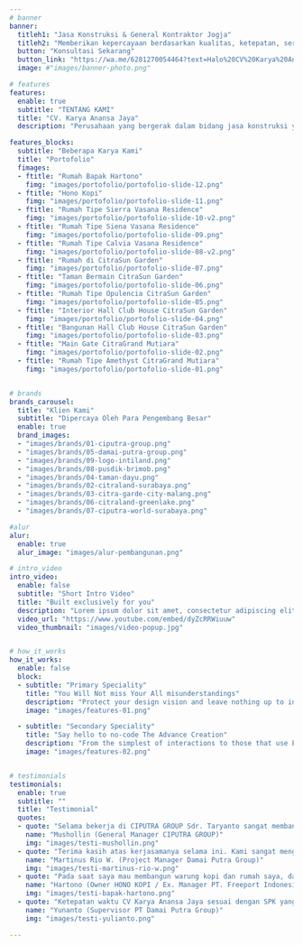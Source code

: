 ```yaml
---
# banner
banner:
  titleh1: "Jasa Konstruksi & General Kontraktor Jogja"
  titleh2: "Memberikan kepercayaan berdasarkan kualitas, ketepatan, serta harga yang kompetitif."
  button: "Konsultasi Sekarang"
  button_link: "https://wa.me/6281270054464?text=Halo%20CV%20Karya%20Anansa%20Jaya%2C%0ASaya%20mau%20bertanya%20tentang%20jasa%20konstruksi."
  image: #"images/banner-photo.png"

# features
features:
  enable: true
  subtitle: "TENTANG KAMI"
  title: "CV. Karya Anansa Jaya"
  description: "Perusahaan yang bergerak dalam bidang jasa konstruksi yang siap melayani dan memenuhi kebutuhan pelanggan baik developer swasta, instansi pemerintah, instansi swasta, yayasan, maupun perorangan yang berdiri sejak tanggal 22 Juli 2020.\n\nKami selalu menyediakan solusi bisnis yang kreatif dan inovatif kepada mitra. Meskipun relatif baru, namun CV. Karya Anansa Jaya didirikan dan dikelola oleh professional yang telah berpengalaman selama puluhan tahun di CIPUTRA GROUP dan telah turut berperan menghasilkan karya besar bermutu tinggi, antara lain: Proyek Perumahan CitraSun Garden Yogyakarta, Proyek Perumahan CitraGrand Mutiara Yogyakarta, Proyek Barsa City Yogyakarta dan Proyek Perumahan Citraland Tallasa City Makassar."

features_blocks:
  subtitle: "Beberapa Karya Kami"
  title: "Portofolio"
  fimages:
  - ftitle: "Rumah Bapak Hartono"
    fimg: "images/portofolio/portofolio-slide-12.png"  
  - ftitle: "Hono Kopi"
    fimg: "images/portofolio/portofolio-slide-11.png"  
  - ftitle: "Rumah Tipe Sierra Vasana Residence"
    fimg: "images/portofolio/portofolio-slide-10-v2.png"
  - ftitle: "Rumah Tipe Siena Vasana Residence"
    fimg: "images/portofolio/portofolio-slide-09.png"
  - ftitle: "Rumah Tipe Calvia Vasana Residence"
    fimg: "images/portofolio/portofolio-slide-08-v2.png"
  - ftitle: "Rumah di CitraSun Garden"
    fimg: "images/portofolio/portofolio-slide-07.png"
  - ftitle: "Taman Bermain CitraSun Garden"
    fimg: "images/portofolio/portofolio-slide-06.png"
  - ftitle: "Rumah Tipe Opulencia CitraSun Garden"
    fimg: "images/portofolio/portofolio-slide-05.png"
  - ftitle: "Interior Hall Club House CitraSun Garden"
    fimg: "images/portofolio/portofolio-slide-04.png"
  - ftitle: "Bangunan Hall Club House CitraSun Garden"
    fimg: "images/portofolio/portofolio-slide-03.png"
  - ftitle: "Main Gate CitraGrand Mutiara"
    fimg: "images/portofolio/portofolio-slide-02.png"
  - ftitle: "Rumah Tipe Amethyst CitraGrand Mutiara"
    fimg: "images/portofolio/portofolio-slide-01.png"


# brands
brands_carousel:
  title: "Klien Kami" 
  subtitle: "Dipercaya Oleh Para Pengembang Besar"
  enable: true
  brand_images:
  - "images/brands/01-ciputra-group.png"
  - "images/brands/05-damai-putra-group.png"
  - "images/brands/09-logo-intiland.png"
  - "images/brands/08-pusdik-brimob.png"
  - "images/brands/04-taman-dayu.png"
  - "images/brands/02-citraland-surabaya.png"
  - "images/brands/03-citra-garde-city-malang.png"
  - "images/brands/06-citraland-greenlake.png"
  - "images/brands/07-ciputra-world-surabaya.png"

#alur
alur:
  enable: true
  alur_image: "images/alur-pembangunan.png"

# intro_video
intro_video:   
  enable: false
  subtitle: "Short Intro Video"
  title: "Built exclusively for you"
  description: "Lorem ipsum dolor sit amet, consectetur adipiscing elit. Morbi egestas <br> Werat viverra id et aliquet. vulputate egestas sollicitudin."
  video_url: "https://www.youtube.com/embed/dyZcRRWiuuw"
  video_thumbnail: "images/video-popup.jpg"


# how_it_works
how_it_works:   
  enable: false
  block:
  - subtitle: "Primary Speciality"
    title: "You Will Not miss Your All misunderstandings"
    description: "Protect your design vision and leave nothing up to interpretation with interaction recipes. Quickly share and access all your team members interactions by using libraries, ensuring consistency throughout the."
    image: "images/features-01.png"

  - subtitle: "Secondary Speciality"
    title: "Say hello to no-code The Advance Creation"
    description: "From the simplest of interactions to those that use Excel-gradeing formulas, ProtoPie can handle them all. Make mind-blowing of New interactions everyday without ever having to write any new code."
    image: "images/features-02.png"


# testimonials
testimonials:   
  enable: true
  subtitle: ""
  title: "Testimonial"
  quotes:
  - quote: "Selama bekerja di CIPUTRA GROUP Sdr. Taryanto sangat membantu menyelesaikan permasalahan proyek pembangunan perumahan CIPUTRA GROUP. Semoga sukses selalu!"
    name: "Mushollin (General Manager CIPUTRA GROUP)"
    img: "images/testi-mushollin.png"
  - quote: "Terima kasih atas kerjasamanya selama ini. Kami sangat mengapresiasi. Menurut kami dari sisi administrasi, ketepatan waktu dan kualitas terjaga dengan baik. Sukses terus CV Karya Anansa Jaya!"
    name: "Martinus Rio W. (Project Manager Damai Putra Group)"
    img: "images/testi-martinus-rio-w.png"
  - quote: "Pada saat saya mau membangun warung kopi dan rumah saya, dari pembicaraan awal, ide-ide yang ada dan pada akhirnya diimplementasi itu tepat sesuai dengan apa yang saya inginkan"
    name: "Hartono (Owner HONO KOPI / Ex. Manager PT. Freeport Indonesia)"
    img: "images/testi-bapak-hartono.png"
  - quote: "Ketepatan waktu CV Karya Anansa Jaya sesuai dengan SPK yang telah disepakati dan kualitas bangunan, mutunya terjaga dengan baik"
    name: "Yunanto (Supervisor PT Damai Putra Group)"
    img: "images/testi-yulianto.png"

---
```

